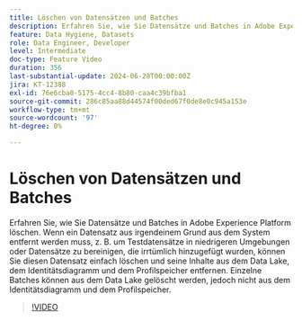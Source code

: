```yaml
---
title: Löschen von Datensätzen und Batches
description: Erfahren Sie, wie Sie Datensätze und Batches in Adobe Experience Platform (AEP) löschen.
feature: Data Hygiene, Datasets
role: Data Engineer, Developer
level: Intermediate
doc-type: Feature Video
duration: 356
last-substantial-update: 2024-06-28T00:00:00Z
jira: KT-12388
exl-id: 76e6cba0-5175-4cc4-8b80-caa4c39bfba1
source-git-commit: 286c85aa88d44574f00ded67f0de8e0c945a153e
workflow-type: tm+mt
source-wordcount: '97'
ht-degree: 0%

---
```


# Löschen von Datensätzen und Batches

Erfahren Sie, wie Sie Datensätze und Batches in Adobe Experience Platform löschen. Wenn ein Datensatz aus irgendeinem Grund aus dem System entfernt werden muss, z. B. um Testdatensätze in niedrigeren Umgebungen oder Datensätze zu bereinigen, die irrtümlich hinzugefügt wurden, können Sie diesen Datensatz einfach löschen und seine Inhalte aus dem Data Lake, dem Identitätsdiagramm und dem Profilspeicher entfernen. Einzelne Batches können aus dem Data Lake gelöscht werden, jedoch nicht aus dem Identitätsdiagramm und dem Profilspeicher.

>[!VIDEO](https://video.tv.adobe.com/v/3429790/?learn=on&enablevpops)
